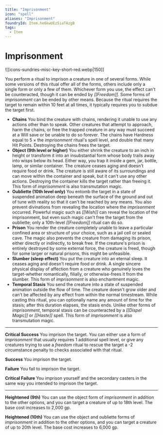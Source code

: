 ```yaml
---
title: "Imprisonment"
icon: "spell"
aliases: "Imprisonment"
foundryId: Item.he6kwUEz5iaTAzgB
tags:
  - Item
---
```


# Imprisonment
![[icons-sundries-misc-key-short-red.webp|150]]

You perform a ritual to imprison a creature in one of several forms. While some versions of this ritual offer all of the forms, others include only a single form or only a few of them. Whichever form you use, the effect can't be counteracted, though it can be ended by _[[Freedom]]_. Some forms of _imprisonment_ can be ended by other means. Because the ritual requires the target to remain within 10 feet at all times, it typically requires you to subdue the target first.

*   **Chains** You bind the creature with chains, rendering it unable to use any actions other than to speak. Other creatures that attempt to approach, harm the chains, or free the trapped creature in any way must succeed at a Will save or be unable to do so forever. The chains have Hardness equal to 5 × the _imprisonment_ ritual's spell level, and double that many Hit Points. Destroying the chains frees the target.
*   **Object (9th level or higher)** You either shrink the creature to an inch in height or transform it into an insubstantial form whose body trails away into wisps below its head. Either way, you trap it inside a gem, jar, bottle, lamp, or similar container. The creature ceases aging and doesn't require food or drink. The creature is still aware of its surroundings and can move within the container and speak, but it can't use any other actions. Destroying the container kills the target rather than freeing it. This form of _imprisonment_ is also transmutation magic.
*   **Oubliette (10th level only)** You entomb the target in a state of suspended animation deep beneath the surface of the ground and out of tune with reality so that it can't be reached by any means. You also prevent divinations from revealing the location where the _imprisonment_ occurred. Powerful magic such as _[[Wish]]_ can reveal the location of the imprisonment, but even such magic can't free the target from the oubliette; only a 10th-level _[[Freedom]]_ ritual can do so.
*   **Prison** You render the creature completely unable to leave a particular confined area or structure of your choice, such as a jail cell or sealed cave. The magic also prevents the creature from damaging its prison, either directly or indirectly, to break free. If the creature's prison is entirely destroyed by some external force, the creature is freed, though for some larger or natural prisons, this might be unfeasible.
*   **Slumber (sleep effect)** You put the creature into an eternal sleep. It ceases aging and doesn't require food or drink. A single sincere physical display of affection from a creature who genuinely loves the target-whether romantically, filially, or otherwise-frees it from the slumber. This form of _imprisonment_ is also enchantment magic.
*   **Temporal Stasis** You send the creature into a state of suspended animation outside the flow of time. The creature doesn't grow older and can't be affected by any effect from within the normal timestream. While casting this ritual, you can optionally name any amount of time for the stasis; after this duration elapses, the stasis ends. Unlike other forms of _imprisonment_, temporal stasis can be counteracted by a _[[Dispel Magic]]_ or _[[Haste]]_ spell. This form of _imprisonment_ is also transmutation magic.

* * *

**Critical Success** You imprison the target. You can either use a form of _imprisonment_ that usually requires 1 additional spell level, or give any creatures trying to use a _freedom_ ritual to rescue the target a -2 circumstance penalty to checks associated with that ritual.

**Success** You imprison the target.

**Failure** You fail to imprison the target.

**Critical Failure** You imprison yourself and the secondary casters in the same way you intended to imprison the target.

* * *

**Heightened (9th)** You can use the object form of _imprisonment_ in addition to the other options, and you can target a creature of up to 18th level. The base cost increases to 2,000 gp.

**Heightened (10th)** You can use the object and oubliette forms of _imprisonment_ in addition to the other options, and you can target a creature of up to 20th level. The base cost increases to 6,000 gp.
